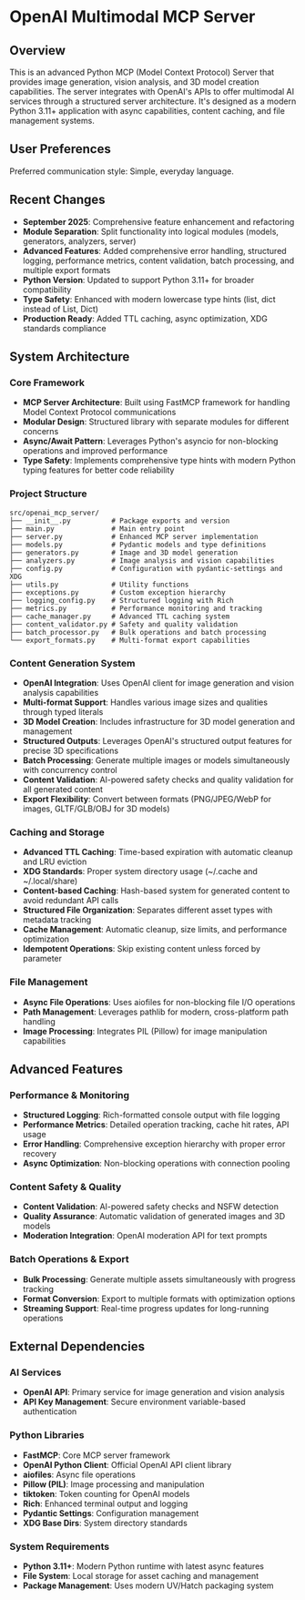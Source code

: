 # OpenAI Multimodal MCP Server

## Overview

This is an advanced Python MCP (Model Context Protocol) Server that provides image generation, vision analysis, and 3D model creation capabilities. The server integrates with OpenAI's APIs to offer multimodal AI services through a structured server architecture. It's designed as a modern Python 3.11+ application with async capabilities, content caching, and file management systems.

## User Preferences

Preferred communication style: Simple, everyday language.

## Recent Changes

- **September 2025**: Comprehensive feature enhancement and refactoring
- **Module Separation**: Split functionality into logical modules (models, generators, analyzers, server)
- **Advanced Features**: Added comprehensive error handling, structured logging, performance metrics, content validation, batch processing, and multiple export formats
- **Python Version**: Updated to support Python 3.11+ for broader compatibility
- **Type Safety**: Enhanced with modern lowercase type hints (list, dict instead of List, Dict)
- **Production Ready**: Added TTL caching, async optimization, XDG standards compliance

## System Architecture

### Core Framework
- **MCP Server Architecture**: Built using FastMCP framework for handling Model Context Protocol communications
- **Modular Design**: Structured library with separate modules for different concerns
- **Async/Await Pattern**: Leverages Python's asyncio for non-blocking operations and improved performance
- **Type Safety**: Implements comprehensive type hints with modern Python typing features for better code reliability

### Project Structure
```
src/openai_mcp_server/
├── __init__.py          # Package exports and version
├── main.py              # Main entry point
├── server.py            # Enhanced MCP server implementation
├── models.py            # Pydantic models and type definitions
├── generators.py        # Image and 3D model generation
├── analyzers.py         # Image analysis and vision capabilities
├── config.py            # Configuration with pydantic-settings and XDG
├── utils.py             # Utility functions
├── exceptions.py        # Custom exception hierarchy
├── logging_config.py    # Structured logging with Rich
├── metrics.py           # Performance monitoring and tracking
├── cache_manager.py     # Advanced TTL caching system
├── content_validator.py # Safety and quality validation
├── batch_processor.py   # Bulk operations and batch processing
└── export_formats.py    # Multi-format export capabilities
```

### Content Generation System
- **OpenAI Integration**: Uses OpenAI client for image generation and vision analysis capabilities
- **Multi-format Support**: Handles various image sizes and qualities through typed literals
- **3D Model Creation**: Includes infrastructure for 3D model generation and management
- **Structured Outputs**: Leverages OpenAI's structured output features for precise 3D specifications
- **Batch Processing**: Generate multiple images or models simultaneously with concurrency control
- **Content Validation**: AI-powered safety checks and quality validation for all generated content
- **Export Flexibility**: Convert between formats (PNG/JPEG/WebP for images, GLTF/GLB/OBJ for 3D models)

### Caching and Storage
- **Advanced TTL Caching**: Time-based expiration with automatic cleanup and LRU eviction
- **XDG Standards**: Proper system directory usage (~/.cache and ~/.local/share)
- **Content-based Caching**: Hash-based system for generated content to avoid redundant API calls
- **Structured File Organization**: Separates different asset types with metadata tracking
- **Cache Management**: Automatic cleanup, size limits, and performance optimization
- **Idempotent Operations**: Skip existing content unless forced by parameter

### File Management
- **Async File Operations**: Uses aiofiles for non-blocking file I/O operations
- **Path Management**: Leverages pathlib for modern, cross-platform path handling
- **Image Processing**: Integrates PIL (Pillow) for image manipulation capabilities

## Advanced Features

### Performance & Monitoring
- **Structured Logging**: Rich-formatted console output with file logging
- **Performance Metrics**: Detailed operation tracking, cache hit rates, API usage
- **Error Handling**: Comprehensive exception hierarchy with proper error recovery
- **Async Optimization**: Non-blocking operations with connection pooling

### Content Safety & Quality
- **Content Validation**: AI-powered safety checks and NSFW detection
- **Quality Assurance**: Automatic validation of generated images and 3D models
- **Moderation Integration**: OpenAI moderation API for text prompts

### Batch Operations & Export
- **Bulk Processing**: Generate multiple assets simultaneously with progress tracking
- **Format Conversion**: Export to multiple formats with optimization options
- **Streaming Support**: Real-time progress updates for long-running operations

## External Dependencies

### AI Services
- **OpenAI API**: Primary service for image generation and vision analysis
- **API Key Management**: Secure environment variable-based authentication

### Python Libraries
- **FastMCP**: Core MCP server framework
- **OpenAI Python Client**: Official OpenAI API client library
- **aiofiles**: Async file operations
- **Pillow (PIL)**: Image processing and manipulation
- **tiktoken**: Token counting for OpenAI models
- **Rich**: Enhanced terminal output and logging
- **Pydantic Settings**: Configuration management
- **XDG Base Dirs**: System directory standards

### System Requirements
- **Python 3.11+**: Modern Python runtime with latest async features
- **File System**: Local storage for asset caching and management
- **Package Management**: Uses modern UV/Hatch packaging system